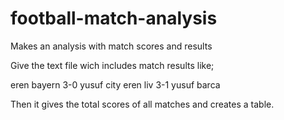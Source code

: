 # football-match-analysis
 Makes an analysis with match scores and results

 Give the text file wich includes match results like;
 
   eren bayern 3-0 yusuf city
   eren liv 3-1 yusuf barca
 
 Then it gives the total scores of all matches and creates a table.
